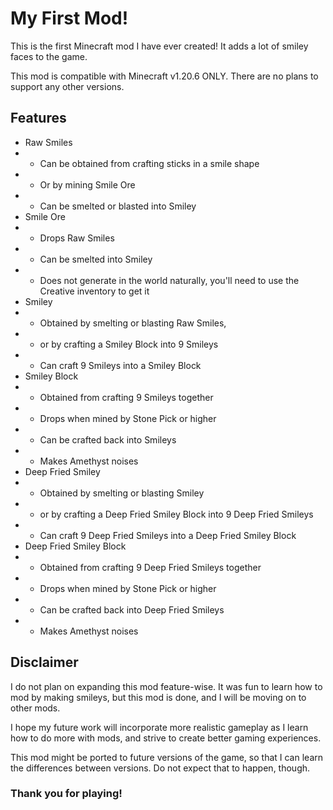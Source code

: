 # My First Mod!

This is the first Minecraft mod I have ever created!
It adds a lot of smiley faces to the game.

This mod is compatible with Minecraft v1.20.6 ONLY.
There are no plans to support any other versions.

## Features

- Raw Smiles
- - Can be obtained from crafting sticks in a smile shape
- - Or by mining Smile Ore
- - Can be smelted or blasted into Smiley
- Smile Ore
- - Drops Raw Smiles
- - Can be smelted into Smiley
- - Does not generate in the world naturally, you'll need to use the Creative inventory to get it
- Smiley
- - Obtained by smelting or blasting Raw Smiles,
- - or by crafting a Smiley Block into 9 Smileys
- - Can craft 9 Smileys into a Smiley Block
- Smiley Block
- - Obtained from crafting 9 Smileys together
- - Drops when mined by Stone Pick or higher
- - Can be crafted back into Smileys
- - Makes Amethyst noises
- Deep Fried Smiley
- - Obtained by smelting or blasting Smiley
- - or by crafting a Deep Fried Smiley Block into 9 Deep Fried Smileys
- - Can craft 9 Deep Fried Smileys into a Deep Fried Smiley Block
- Deep Fried Smiley Block
- - Obtained from crafting 9 Deep Fried Smileys together
- - Drops when mined by Stone Pick or higher
- - Can be crafted back into Deep Fried Smileys
- - Makes Amethyst noises

## Disclaimer

I do not plan on expanding this mod feature-wise.
It was fun to learn how to mod by making smileys,
but this mod is done, and I will be moving on to other mods.

I hope my future work will incorporate more realistic gameplay
as I learn how to do more with mods, and strive to create
better gaming experiences.

This mod might be ported to future versions of the game,
so that I can learn the differences between versions.
Do not expect that to happen, though.

### Thank you for playing!